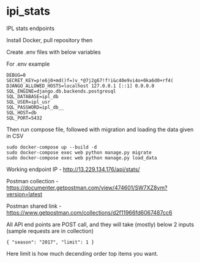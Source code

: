 # ipi_stats
IPL stats endpoints

Install Docker, pull repository then

Create .env files with below variables

For .env example

    DEBUG=0
    SECRET_KEY=p!e6j0+md()f=)v_*@7j2g67!f!i&c40e9vi4o+0ka6d0+rf4(
    DJANGO_ALLOWED_HOSTS=localhost 127.0.0.1 [::1] 0.0.0.0
    SQL_ENGINE=django.db.backends.postgresql
    SQL_DATABASE=ipl_db
    SQL_USER=ipl_usr
    SQL_PASSWORD=ipl_db__
    SQL_HOST=db
    SQL_PORT=5432

Then run compose file, followed with migration and loading the data given in CSV

    sudo docker-compose up --build -d
    sudo docker-compose exec web python manage.py migrate
    sudo docker-compose exec web python manage.py load_data

Working endpoint IP -
    http://13.229.134.176/api/stats/

Postman collection -
    https://documenter.getpostman.com/view/474601/SW7XZ8ym?version=latest

Postman shared link -
    https://www.getpostman.com/collections/d2f11966fd6067487cc6

All API end points are POST call, and they will take (mostly) below 2 inputs (sample requests are in collection)

    { "season": "2017", "limit": 1 }

Here limit is how much decending order top items you want.
